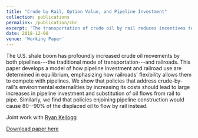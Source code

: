 ```yaml
---
title: "Crude by Rail, Option Value, and Pipeline Investment"
collection: publications
permalink: /publication/cbr
excerpt: 'The transportation of crude oil by rail reduces incentives to invest in more efficient and safer pipeline technology. (with Ryan Kellogg)'
date: 2018-12-08
venue: 'Working Paper'
---
```

The U.S. shale boom has profoundly increased crude oil movements by both pipelines---the traditional mode of transportation---and railroads. This paper develops a model of how pipeline investment and railroad use are determined in equilibrium, emphasizing how railroads' flexibility allows them to compete with pipelines. We show that policies that address crude-by-rail's environmental externalities by increasing its costs should lead to large increases in pipeline investment and substitution of oil flows from rail to pipe. Similarly, we find that policies enjoining pipeline construction would cause 80--90% of the displaced oil to flow by rail instead.

Joint work with [Ryan Kellogg](https://home.uchicago.edu/~kelloggr/)

[Download paper here](http://tcovert.github.io/files/cbr.pdf)


